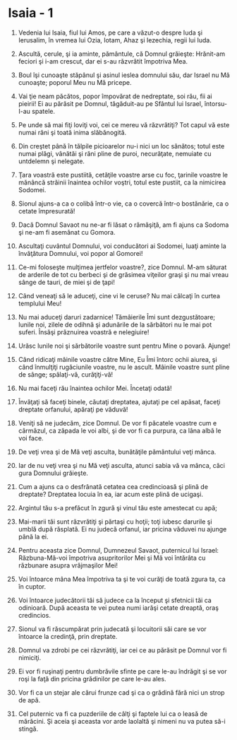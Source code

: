 # Isaia - 1

1. Vedenia lui Isaia, fiul lui Amos, pe care a văzut-o despre Iuda şi Ierusalim, în vremea lui Ozia, Iotam, Ahaz şi Iezechia, regii lui Iuda.

2. Ascultă, cerule, şi ia aminte, pământule, că Domnul grăieşte: Hrănit-am feciori şi i-am crescut, dar ei s-au răzvrătit împotriva Mea.

3. Boul îşi cunoaşte stăpânul şi asinul ieslea domnului său, dar Israel nu Mă cunoaşte; poporul Meu nu Mă pricepe.

4. Vai ţie neam păcătos, popor împovărat de nedreptate, soi rău, fii ai pieirii! Ei au părăsit pe Domnul, tăgăduit-au pe Sfântul lui Israel, întorsu-I-au spatele.

5. Pe unde să mai fiţi loviţi voi, cei ce mereu vă răzvrătiţi? Tot capul vă este numai răni şi toată inima slăbănogită.

6. Din creştet până în tălpile picioarelor nu-i nici un loc sănătos; totul este numai plăgi, vânătăi şi răni pline de puroi, necurăţate, nemuiate cu untdelemn şi nelegate.

7. Ţara voastră este pustiită, cetăţile voastre arse cu foc, ţarinile voastre le mănâncă străinii înaintea ochilor voştri, totul este pustiit, ca la nimicirea Sodomei.

8. Sionul ajuns-a ca o colibă într-o vie, ca o covercă într-o bostănărie, ca o cetate împresurată!

9. Dacă Domnul Savaot nu ne-ar fi lăsat o rămăşiţă, am fi ajuns ca Sodoma şi ne-am fi asemănat cu Gomora.

10. Ascultaţi cuvântul Domnului, voi conducători ai Sodomei, luaţi aminte la învăţătura Domnului, voi popor al Gomorei!

11. Ce-mi foloseşte mulţimea jertfelor voastre?, zice Domnul. M-am săturat de arderile de tot cu berbeci şi de grăsimea viţeilor graşi şi nu mai vreau sânge de tauri, de miei şi de ţapi!

12. Când veneaţi să le aduceţi, cine vi le ceruse? Nu mai călcaţi în curtea templului Meu!

13. Nu mai aduceţi daruri zadarnice! Tămâierile Îmi sunt dezgustătoare; lunile noi, zilele de odihnă şi adunările de la sărbători nu le mai pot suferi. Însăşi prăznuirea voastră e nelegiuire!

14. Urăsc lunile noi şi sărbătorile voastre sunt pentru Mine o povară. Ajunge!

15. Când ridicaţi mâinile voastre către Mine, Eu Îmi întorc ochii aiurea, şi când înmulţiţi rugăciunile voastre, nu le ascult. Mâinile voastre sunt pline de sânge; spălaţi-vă, curăţiţi-vă!

16. Nu mai faceţi rău înaintea ochilor Mei. Încetaţi odată!

17. Învăţaţi să faceţi binele, căutaţi dreptatea, ajutaţi pe cel apăsat, faceţi dreptate orfanului, apăraţi pe văduvă!

18. Veniţi să ne judecăm, zice Domnul. De vor fi păcatele voastre cum e cârmâzul, ca zăpada le voi albi, şi de vor fi ca purpura, ca lâna albă le voi face.

19. De veţi vrea şi de Mă veţi asculta, bunătăţile pământului veţi mânca.

20. Iar de nu veţi vrea şi nu Mă veţi asculta, atunci sabia vă va mânca, căci gura Domnului grăieşte.

21. Cum a ajuns ca o desfrânată cetatea cea credincioasă şi plină de dreptate? Dreptatea locuia în ea, iar acum este plină de ucigaşi.

22. Argintul tău s-a prefăcut în zgură şi vinul tău este amestecat cu apă;

23. Mai-marii tăi sunt răzvrătiţi şi părtaşi cu hoţii; toţi iubesc darurile şi umblă după răsplată. Ei nu judecă orfanul, iar pricina văduvei nu ajunge până la ei.

24. Pentru aceasta zice Domnul, Dumnezeul Savaot, puternicul lui Israel: Răzbuna-Mă-voi împotriva asupritorilor Mei şi Mă voi întărâta cu răzbunare asupra vrăjmaşilor Mei!

25. Voi întoarce mâna Mea împotriva ta şi te voi curăţi de toată zgura ta, ca în cuptor.

26. Voi întoarce judecătorii tăi să judece ca la început şi sfetnicii tăi ca odinioară. După aceasta te vei putea numi iarăşi cetate dreaptă, oraş credincios.

27. Sionul va fi răscumpărat prin judecată şi locuitorii săi care se vor întoarce la credinţă, prin dreptate.

28. Domnul va zdrobi pe cei răzvrătiţi, iar cei ce au părăsit pe Domnul vor fi nimiciţi.

29. Ei vor fi ruşinaţi pentru dumbrăvile sfinte pe care le-au îndrăgit şi se vor roşi la faţă din pricina grădinilor pe care le-au ales.

30. Vor fi ca un stejar ale cărui frunze cad şi ca o grădină fără nici un strop de apă.

31. Cel puternic va fi ca puzderiile de câlţi şi faptele lui ca o leasă de mărăcini. Şi aceia şi aceasta vor arde laolaltă şi nimeni nu va putea să-i stingă.

